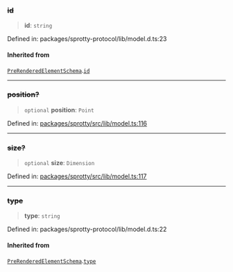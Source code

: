 
### ~~id~~

> **id**: `string`

Defined in: packages/sprotty-protocol/lib/model.d.ts:23

#### Inherited from

[`PreRenderedElementSchema`](../Interface.PreRenderedElementSchema).[`id`](../Interface.PreRenderedElementSchema.md#id)

***

### ~~position?~~

> `optional` **position**: `Point`

Defined in: [packages/sprotty/src/lib/model.ts:116](https://github.com/eclipse-sprotty/sprotty/blob/f9b2433481cc27a1ac0c92d525a92039ae7f6c76/packages/sprotty/src/lib/model.ts#L116)

***

### ~~size?~~

> `optional` **size**: `Dimension`

Defined in: [packages/sprotty/src/lib/model.ts:117](https://github.com/eclipse-sprotty/sprotty/blob/f9b2433481cc27a1ac0c92d525a92039ae7f6c76/packages/sprotty/src/lib/model.ts#L117)

***

### ~~type~~

> **type**: `string`

Defined in: packages/sprotty-protocol/lib/model.d.ts:22

#### Inherited from

[`PreRenderedElementSchema`](../Interface.PreRenderedElementSchema).[`type`](../Interface.PreRenderedElementSchema.md#type)
